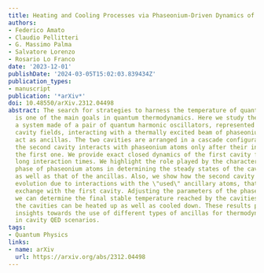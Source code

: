 ```yaml
---
title: Heating and Cooling Processes via Phaseonium-Driven Dynamics of Cascade Systems
authors:
- Federico Amato
- Claudio Pellitteri
- G. Massimo Palma
- Salvatore Lorenzo
- Rosario Lo Franco
date: '2023-12-01'
publishDate: '2024-03-05T15:02:03.839434Z'
publication_types:
- manuscript
publication: '*arXiv*'
doi: 10.48550/arXiv.2312.04498
abstract: The search for strategies to harness the temperature of quantum systems
  is one of the main goals in quantum thermodynamics. Here we study the dynamics of
  a system made of a pair of quantum harmonic oscillators, represented by single-mode
  cavity fields, interacting with a thermally excited beam of phaseonium atoms, which
  act as ancillas. The two cavities are arranged in a cascade configuration, so that
  the second cavity interacts with phaseonium atoms only after their interaction with
  the first one. We provide exact closed dynamics of the first cavity for arbitrarily
  long interaction times. We highlight the role played by the characteristic coherence
  phase of phaseonium atoms in determining the steady states of the cavity fields
  as well as that of the ancillas. Also, we show how the second cavity follows a non-Markovian
  evolution due to interactions with the \"used\" ancillary atoms, that enables information
  exchange with the first cavity. Adjusting the parameters of the phaseonium atoms,
  we can determine the final stable temperature reached by the cavities. In this way,
  the cavities can be heated up as well as cooled down. These results provide useful
  insights towards the use of different types of ancillas for thermodynamic cycles
  in cavity QED scenarios.
tags:
- Quantum Physics
links:
- name: arXiv
  url: https://arxiv.org/abs/2312.04498
---
```

